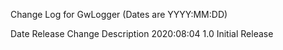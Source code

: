 Change Log for GwLogger
(Dates are YYYY:MM:DD)

Date		Release		Change Description
2020:08:04	  1.0		Initial Release